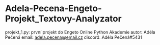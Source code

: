 # Adela-Pecena-Engeto-Projekt_Textovy-Analyzator
projekt_1.py: první projekt do Engeto Online Python Akademie autor: Adéla Pečená email: adela.pecena@email.cz discord: Adéla Pečená#5431
